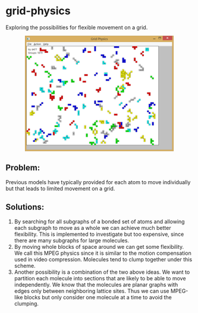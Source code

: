 # grid-physics
Exploring the possibilities for flexible movement on a grid.

<p align="center"><img src="grid_physics_screenshot.png" width="400"></p>

Problem:
--------
Previous models have typically provided for each atom to move individually but that leads to limited movement on a grid.

Solutions:
----------
  1. By searching for all subgraphs of a bonded set of atoms and allowing each subgraph to move as a whole we can achieve much better flexibility. This is implemented to investigate but too expensive, since there are many subgraphs for large molecules.
  2. By moving whole blocks of space around we can get some flexibility. We call this MPEG physics since it is similar to the motion compensation used in video compression. Molecules tend to clump together under this scheme.
  3. Another possibility is a combination of the two above ideas. We want to partition each molecule into sections that are likely to be able to move independently. We know that the molecules are planar graphs with edges only between neighboring lattice sites. Thus we can use MPEG-like blocks but only consider one molecule at a time to avoid the clumping.
